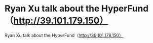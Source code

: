 # Ryan Xu talk about the HyperFund（http://39.101.179.150）

Ryan Xu talk about the HyperFund（http://39.101.179.150）